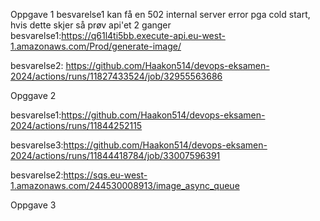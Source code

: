Oppgave 1
besvarelse1 kan få en 502 internal server error pga cold start, hvis dette skjer så prøv api'et 2 ganger
besvarelse1:https://q61l4ti5bb.execute-api.eu-west-1.amazonaws.com/Prod/generate-image/

besvarelse2: https://github.com/Haakon514/devops-eksamen-2024/actions/runs/11827433524/job/32955563686

Opggave 2

besvarelse1:https://github.com/Haakon514/devops-eksamen-2024/actions/runs/11844252115

besvarelse3:https://github.com/Haakon514/devops-eksamen-2024/actions/runs/11844418784/job/33007596391

besvarelse2:https://sqs.eu-west-1.amazonaws.com/244530008913/image_async_queue

Oppgave 3

